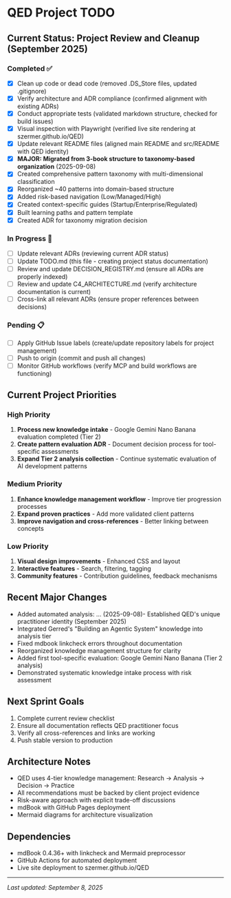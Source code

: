 # QED Project TODO

## Current Status: Project Review and Cleanup (September 2025)

### Completed ✅
- [x] Clean up code or dead code (removed .DS_Store files, updated .gitignore)
- [x] Verify architecture and ADR compliance (confirmed alignment with existing ADRs)
- [x] Conduct appropriate tests (validated markdown structure, checked for build issues)
- [x] Visual inspection with Playwright (verified live site rendering at szermer.github.io/QED)
- [x] Update relevant README files (aligned main README and src/README with QED identity)
- [x] **MAJOR: Migrated from 3-book structure to taxonomy-based organization** (2025-09-08)
- [x] Created comprehensive pattern taxonomy with multi-dimensional classification
- [x] Reorganized ~40 patterns into domain-based structure
- [x] Added risk-based navigation (Low/Managed/High)
- [x] Created context-specific guides (Startup/Enterprise/Regulated)
- [x] Built learning paths and pattern template
- [x] Created ADR for taxonomy migration decision

### In Progress 🔄
- [ ] Update relevant ADRs (reviewing current ADR status)
- [ ] Update TODO.md (this file - creating project status documentation)
- [ ] Review and update DECISION_REGISTRY.md (ensure all ADRs are properly indexed)
- [ ] Review and update C4_ARCHITECTURE.md (verify architecture documentation is current)
- [ ] Cross-link all relevant ADRs (ensure proper references between decisions)

### Pending 📋
- [ ] Apply GitHub Issue labels (create/update repository labels for project management)
- [ ] Push to origin (commit and push all changes)
- [ ] Monitor GitHub workflows (verify MCP and build workflows are functioning)

## Current Project Priorities

### High Priority
1. **Process new knowledge intake** - Google Gemini Nano Banana evaluation completed (Tier 2)
2. **Create pattern evaluation ADR** - Document decision process for tool-specific assessments
3. **Expand Tier 2 analysis collection** - Continue systematic evaluation of AI development patterns

### Medium Priority
1. **Enhance knowledge management workflow** - Improve tier progression processes
2. **Expand proven practices** - Add more validated client patterns
3. **Improve navigation and cross-references** - Better linking between concepts

### Low Priority
1. **Visual design improvements** - Enhanced CSS and layout
2. **Interactive features** - Search, filtering, tagging
3. **Community features** - Contribution guidelines, feedback mechanisms

## Recent Major Changes
- Added automated analysis: ... (2025-09-08)- Established QED's unique practitioner identity (September 2025)
- Integrated Gerred's "Building an Agentic System" knowledge into analysis tier
- Fixed mdbook linkcheck errors throughout documentation
- Reorganized knowledge management structure for clarity
- Added first tool-specific evaluation: Google Gemini Nano Banana (Tier 2 analysis)
- Demonstrated systematic knowledge intake process with risk assessment

## Next Sprint Goals
1. Complete current review checklist
2. Ensure all documentation reflects QED practitioner focus
3. Verify all cross-references and links are working
4. Push stable version to production

## Architecture Notes
- QED uses 4-tier knowledge management: Research → Analysis → Decision → Practice
- All recommendations must be backed by client project evidence
- Risk-aware approach with explicit trade-off discussions
- mdBook with GitHub Pages deployment
- Mermaid diagrams for architecture visualization

## Dependencies
- mdBook 0.4.36+ with linkcheck and Mermaid preprocessor
- GitHub Actions for automated deployment
- Live site deployment to szermer.github.io/QED

---
*Last updated: September 8, 2025*